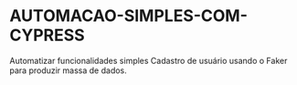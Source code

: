 # AUTOMACAO-SIMPLES-COM-CYPRESS
Automatizar funcionalidades simples Cadastro de usuário usando o Faker para produzir massa de dados.
